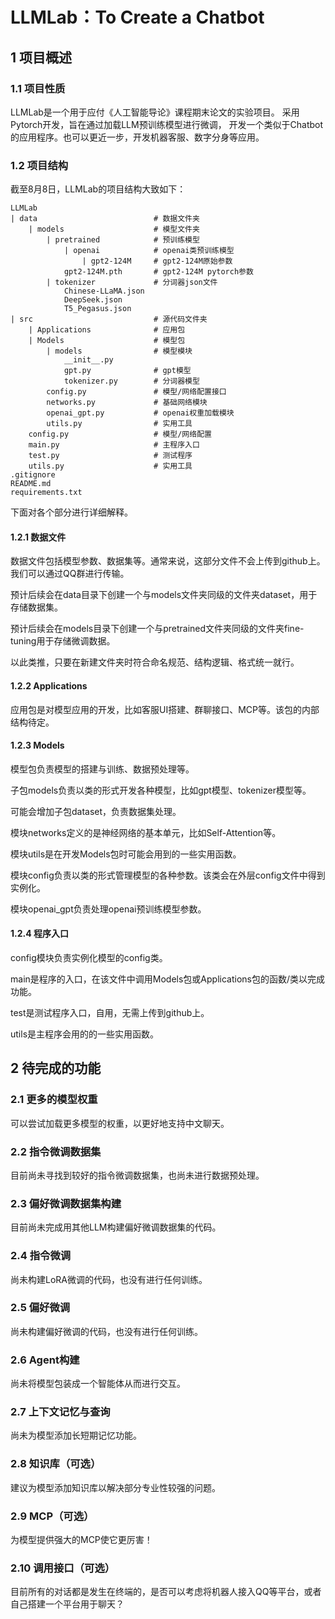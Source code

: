 # LLMLab：To Create a Chatbot
## 1 项目概述
### 1.1 项目性质
LLMLab是一个用于应付《人工智能导论》课程期末论文的实验项目。
采用Pytorch开发，旨在通过加载LLM预训练模型进行微调， 
开发一个类似于Chatbot的应用程序。也可以更近一步，开发机器客服、数字分身等应用。

### 1.2 项目结构
截至8月8日，LLMLab的项目结构大致如下：
```
LLMLab
| data                          # 数据文件夹
    | models                    # 模型文件夹
        | pretrained            # 预训练模型
            | openai            # openai类预训练模型
                | gpt2-124M     # gpt2-124M原始参数
            gpt2-124M.pth       # gpt2-124M pytorch参数
        | tokenizer             # 分词器json文件
            Chinese-LLaMA.json
            DeepSeek.json
            T5_Pegasus.json
| src                           # 源代码文件夹
    | Applications              # 应用包
    | Models                    # 模型包
        | models                # 模型模块
            __init__.py
            gpt.py              # gpt模型
            tokenizer.py        # 分词器模型
        config.py               # 模型/网络配置接口
        networks.py             # 基础网络模块
        openai_gpt.py           # openai权重加载模块
        utils.py                # 实用工具
    config.py                   # 模型/网络配置
    main.py                     # 主程序入口
    test.py                     # 测试程序
    utils.py                    # 实用工具
.gitignore
README.md
requirements.txt
```
下面对各个部分进行详细解释。

#### 1.2.1 数据文件
数据文件包括模型参数、数据集等。通常来说，这部分文件不会上传到github上。我们可以通过QQ群进行传输。

预计后续会在data目录下创建一个与models文件夹同级的文件夹dataset，用于存储数据集。

预计后续会在models目录下创建一个与pretrained文件夹同级的文件夹fine-tuning用于存储微调数据。

以此类推，只要在新建文件夹时符合命名规范、结构逻辑、格式统一就行。

#### 1.2.2 Applications
应用包是对模型应用的开发，比如客服UI搭建、群聊接口、MCP等。该包的内部结构待定。

#### 1.2.3 Models
模型包负责模型的搭建与训练、数据预处理等。

子包models负责以类的形式开发各种模型，比如gpt模型、tokenizer模型等。

可能会增加子包dataset，负责数据集处理。

模块networks定义的是神经网络的基本单元，比如Self-Attention等。

模块utils是在开发Models包时可能会用到的一些实用函数。

模块config负责以类的形式管理模型的各种参数。该类会在外层config文件中得到实例化。

模块openai_gpt负责处理openai预训练模型参数。

#### 1.2.4 程序入口
config模块负责实例化模型的config类。

main是程序的入口，在该文件中调用Models包或Applications包的函数/类以完成功能。

test是测试程序入口，自用，无需上传到github上。

utils是主程序会用的的一些实用函数。

## 2 待完成的功能

### 2.1 更多的模型权重
可以尝试加载更多模型的权重，以更好地支持中文聊天。

### 2.2 指令微调数据集
目前尚未寻找到较好的指令微调数据集，也尚未进行数据预处理。

### 2.3 偏好微调数据集构建
目前尚未完成用其他LLM构建偏好微调数据集的代码。

### 2.4 指令微调
尚未构建LoRA微调的代码，也没有进行任何训练。

### 2.5 偏好微调
尚未构建偏好微调的代码，也没有进行任何训练。

### 2.6 Agent构建
尚未将模型包装成一个智能体从而进行交互。

### 2.7 上下文记忆与查询
尚未为模型添加长短期记忆功能。

### 2.8 知识库（可选）
建议为模型添加知识库以解决部分专业性较强的问题。

### 2.9 MCP（可选）
为模型提供强大的MCP使它更厉害！

### 2.10 调用接口（可选）
目前所有的对话都是发生在终端的，是否可以考虑将机器人接入QQ等平台，或者自己搭建一个平台用于聊天？